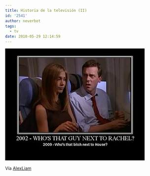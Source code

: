 ```yaml
---
title: Historia de la televisión (II)
id: '2541'
author: neverbot
tags:
  - tv
date: 2010-05-29 12:14:59
---
```


![201005291214.jpg](./historia-de-la-television-ii/201005291214.jpg)

Vía [AlexLiam](http://alexliam.tumblr.com/post/155799632)